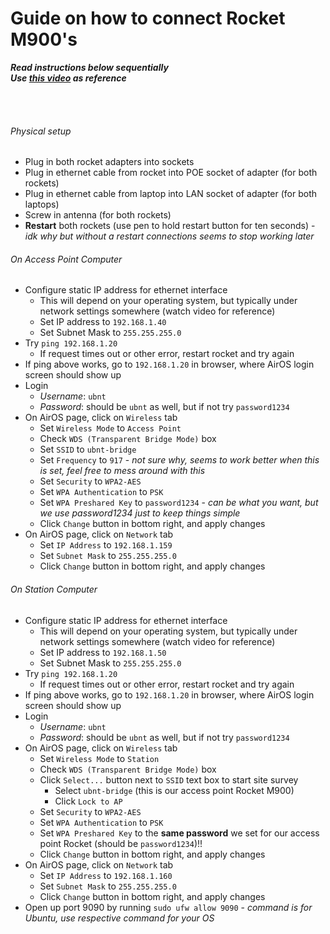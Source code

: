 # Guide on how to connect Rocket M900's
***Read instructions below sequentially***
<br>
***Use [this video](https://www.youtube.com/watch?v=4zKNIveuCxM&feature=youtu.be) as reference***

<br>
<br>

###### Physical setup
- Plug in both rocket adapters into sockets
- Plug in ethernet cable from rocket into POE socket of adapter (for both rockets)
- Plug in ethernet cable from laptop into LAN socket of adapter (for both laptops)
- Screw in antenna (for both rockets)
- **Restart** both rockets (use pen to hold restart button for ten seconds) - *idk why but without a restart connections seems to stop working later*

###### On Access Point Computer
- Configure static IP address for ethernet interface
  - This will depend on your operating system, but typically under network settings somewhere (watch video for reference)
  - Set IP address to `192.168.1.40`
  - Set Subnet Mask to `255.255.255.0`
- Try `ping 192.168.1.20`
  - If request times out or other error, restart rocket and try again
- If ping above works, go to `192.168.1.20` in browser, where AirOS login screen should show up
- Login
  - *Username*: `ubnt`
  - *Password*: should be `ubnt` as well, but if not try `password1234`
- On AirOS page, click on `Wireless` tab
  - Set `Wireless Mode` to `Access Point`
  - Check `WDS (Transparent Bridge Mode)` box
  - Set `SSID` to `ubnt-bridge`
  - Set `Frequency` to `917` - *not sure why, seems to work better when this is set, feel free to mess around with this*
  - Set `Security` to `WPA2-AES`
  - Set `WPA Authentication` to `PSK`
  - Set `WPA Preshared Key` to `password1234` - *can be what you want, but we use password1234 just to keep things simple*
  - Click `Change` button in bottom right, and apply changes
- On AirOS page, click on `Network` tab
  - Set `IP Address` to `192.168.1.159`
  - Set `Subnet Mask` to `255.255.255.0`
  - Click `Change` button in bottom right, and apply changes
 
###### On Station Computer
- Configure static IP address for ethernet interface
  - This will depend on your operating system, but typically under network settings somewhere (watch video for reference)
  - Set IP address to `192.168.1.50`
  - Set Subnet Mask to `255.255.255.0`
- Try `ping 192.168.1.20`
  - If request times out or other error, restart rocket and try again
- If ping above works, go to `192.168.1.20` in browser, where AirOS login screen should show up
- Login
  - *Username*: `ubnt`
  - *Password*: should be `ubnt` as well, but if not try `password1234`
- On AirOS page, click on `Wireless` tab
  - Set `Wireless Mode` to `Station`
  - Check `WDS (Transparent Bridge Mode)` box
  - Click `Select...` button next to `SSID` text box to start site survey
    - Select `ubnt-bridge` (this is our access point Rocket M900)
    - Click `Lock to AP`
  - Set `Security` to `WPA2-AES`
  - Set `WPA Authentication` to `PSK`
  - Set `WPA Preshared Key` to the **same password** we set for our access point Rocket (should be `password1234`)!!
  - Click `Change` button in bottom right, and apply changes
- On AirOS page, click on `Network` tab
  - Set `IP Address` to `192.168.1.160`
  - Set `Subnet Mask` to `255.255.255.0`
  - Click `Change` button in bottom right, and apply changes
- Open up port 9090 by running `sudo ufw allow 9090` - *command is for Ubuntu, use respective command for your OS*
